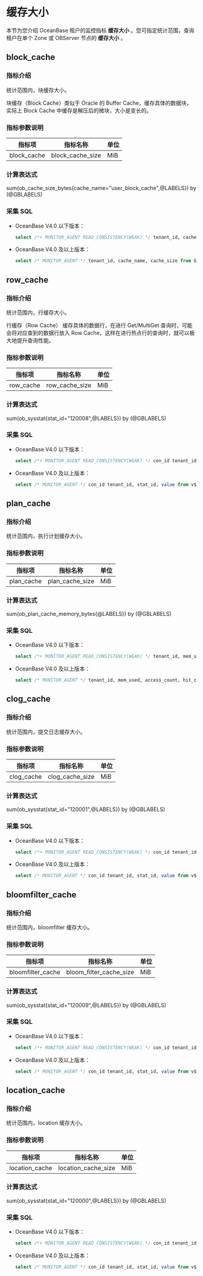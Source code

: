 # 缓存大小

本节为您介绍 OceanBase 租户的监控指标 **缓存大小** 。您可指定统计范围，查询租户在单个 Zone 或 OBServer 节点的 **缓存大小** 。

## block_cache

### 指标介绍

统计范围内，块缓存大小。

块缓存（Block Cache）类似于 Oracle 的 Buffer Cache，缓存具体的数据块，实际上 Block Cache 中缓存是解压后的微块，大小是变长的。

### 指标参数说明

|   **指标项**   |     **指标名称**     | **单位** |
|-------------|------------------|--------|
| block_cache | block_cache_size | MiB     |

### 计算表达式

sum(ob_cache_size_bytes{cache_name="user_block_cache",@LABELS}) by (@GBLABELS)

### 采集 SQL

* OceanBase V4.0 以下版本：

  ```sql
  select /*+ MONITOR_AGENT READ_CONSISTENCY(WEAK) */ tenant_id, cache_name, cache_size from __all_virtual_kvcache_info where svr_ip = ? and svr_port = ?
  ```

* OceanBase V4.0 及以上版本：

  ```sql
  select /* MONITOR_AGENT */ tenant_id, cache_name, cache_size from GV$OB_KVCACHE where svr_ip = ? and svr_port = ?
  ```

## row_cache

### 指标介绍

统计范围内，行缓存大小。

行缓存（Row Cache） 缓存具体的数据行，在进行 Get/MultiGet 查询时，可能会将对应查到的数据行放入 Row Cache，这样在进行热点行的查询时，就可以极大地提升查询性能。

### 指标参数说明

|  **指标项**  |    **指标名称**    | **单位** |
|-----------|----------------|--------|
| row_cache | row_cache_size | MiB     |

### 计算表达式

sum(ob_sysstat{stat_id="120008",@LABELS}) by (@GBLABELS)

### 采集 SQL

* OceanBase V4.0 以下版本：

  ```sql
  select /*+ MONITOR_AGENT READ_CONSISTENCY(WEAK) */ con_id tenant_id, stat_id, value from v$sysstat where stat_id IN (120008) and (con_id > 1000 or con_id = 1) and class < 1000
  ```

* OceanBase V4.0 及以上版本：

  ```sql
  select /* MONITOR_AGENT */ con_id tenant_id, stat_id, value from v$sysstat where stat_id IN (120008) and (con_id > 1000 or con_id = 1) and class < 1000
  ```

## plan_cache

### 指标介绍

统计范围内，执行计划缓存大小。

### 指标参数说明

|  **指标项**   |    **指标名称**     | **单位** |
|------------|-----------------|--------|
| plan_cache | plan_cache_size | MiB     |

### 计算表达式

sum(ob_plan_cache_memory_bytes{@LABELS}) by (@GBLABELS)

### 采集 SQL

* OceanBase V4.0 以下版本：

  ```sql
  select /*+ MONITOR_AGENT READ_CONSISTENCY(WEAK) */ tenant_id, mem_used, access_count, hit_count from v$plan_cache_stat
  ```

* OceanBase V4.0 及以上版本：

  ```sql
  select /* MONITOR_AGENT */ tenant_id, mem_used, access_count, hit_count from V$OB_PLAN_CACHE_STAT
  ```

## clog_cache

### 指标介绍

统计范围内，提交日志缓存大小。

### 指标参数说明

|  **指标项**   |    **指标名称**     | **单位** |
|------------|-----------------|--------|
| clog_cache | clog_cache_size | MiB     |

### 计算表达式

sum(ob_sysstat{stat_id="120001",@LABELS}) by (@GBLABELS)

### 采集 SQL

* OceanBase V4.0 以下版本：

  ```sql
  select /*+ MONITOR_AGENT READ_CONSISTENCY(WEAK) */ con_id tenant_id, stat_id, value from v$sysstat where stat_id IN (120001) and (con_id > 1000 or con_id = 1) and class < 1000
  ```

* OceanBase V4.0 及以上版本：

  ```sql
  select /* MONITOR_AGENT */ con_id tenant_id, stat_id, value from v$sysstat where stat_id IN (120001) and (con_id > 1000 or con_id = 1) and class < 1000
  ```

## bloomfilter_cache

### 指标介绍

统计范围内，bloomfilter 缓存大小。

### 指标参数说明

|      **指标项**      |        **指标名称**         | **单位** |
|-------------------|-------------------------|--------|
| bloomfilter_cache | bloom_filter_cache_size | MiB     |

### 计算表达式

sum(ob_sysstat{stat_id="120009",@LABELS}) by (@GBLABELS)

### 采集 SQL

* OceanBase V4.0 以下版本：

  ```sql
  select /*+ MONITOR_AGENT READ_CONSISTENCY(WEAK) */ con_id tenant_id, stat_id, value from v$sysstat where stat_id IN (120009) and (con_id > 1000 or con_id = 1) and class < 1000
  ```

* OceanBase V4.0 及以上版本：

  ```sql
  select /* MONITOR_AGENT */ con_id tenant_id, stat_id, value from v$sysstat where stat_id IN (120009) and (con_id > 1000 or con_id = 1) and class < 1000
  ```

## location_cache

### 指标介绍

统计范围内，location 缓存大小。

### 指标参数说明

|    **指标项**     |      **指标名称**       | **单位** |
|----------------|---------------------|--------|
| location_cache | location_cache_size | MiB     |

### 计算表达式

sum(ob_sysstat{stat_id="120000",@LABELS}) by (@GBLABELS)

### 采集 SQL

* OceanBase V4.0 以下版本：

  ```sql
  select /*+ MONITOR_AGENT READ_CONSISTENCY(WEAK) */ con_id tenant_id, stat_id, value from v$sysstat where stat_id IN (120000) and (con_id > 1000 or con_id = 1) and class < 1000
  ```

* OceanBase V4.0 及以上版本：

  ```sql
  select /* MONITOR_AGENT */ con_id tenant_id, stat_id, value from v$sysstat where stat_id IN (120000) and (con_id > 1000 or con_id = 1) and class < 1000
  ```
